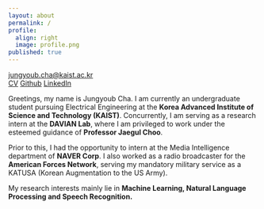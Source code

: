 ```yaml
---
layout: about
permalink: /
profile:
  align: right
  image: profile.png
published: true
---
```

[jungyoub.cha@kaist.ac.kr](mailto:jungyoub.cha@kaist.ac.kr)<br>
[CV](https://drive.google.com/file/d/1a41ojDoSlENsp8kMBEZp9OSd1ntZ28Ts/view?usp=sharing)  [Github](https://github.com/sunnyc98)  [LinkedIn](https://www.linkedin.com/in/jungyoub-cha-25303a258/) 

Greetings, my name is Jungyoub Cha. I am currently an undergraduate student pursuing Electrical Engineering at the **Korea Advanced Institute of Science and Technology (KAIST)**. Concurrently, I am serving as a research intern at the **DAVIAN Lab**, where I am privileged to work under the esteemed guidance of **Professor Jaegul Choo**.

Prior to this, I had the opportunity to intern at the Media Intelligence department of **NAVER Corp**. I also worked as a radio broadcaster for the **American Forces Network**, serving my mandatory military service as a KATUSA (Korean Augmentation to the US Army).

My research interests mainly lie in **Machine Learning, Natural Language Processing and Speech Recognition.**